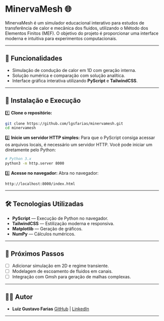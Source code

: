 # MinervaMesh 🌐

MinervaMesh é um simulador educacional interativo para estudos de transferência de calor e mecânica dos fluidos, utilizando o Método dos Elementos Finitos (MEF). O objetivo do projeto é proporcionar uma interface moderna e intuitiva para experimentos computacionais.

---

## 🚀 **Funcionalidades**

- Simulação de condução de calor em 1D com geração interna.
- Solução numérica e comparação com solução analítica.
- Interface gráfica interativa utilizando **PyScript** e **TailwindCSS**.

---

## 🔧 **Instalação e Execução**

1️⃣ **Clone o repositório:**

```bash
git clone https://github.com/lgsfarias/minervamesh.git
cd minervamesh
```

2️⃣ **Inicie um servidor HTTP simples:**
Para que o PyScript consiga acessar os arquivos locais, é necessário um servidor HTTP. Você pode iniciar um diretamente pelo Python:

```bash
# Python 3.x
python3 -m http.server 8000
```

3️⃣ **Acesse no navegador:**
Abra no navegador:

```
http://localhost:8000/index.html
```

---

## 🛠️ **Tecnologias Utilizadas**

- **PyScript** — Execução de Python no navegador.
- **TailwindCSS** — Estilização moderna e responsiva.
- **Matplotlib** — Geração de gráficos.
- **NumPy** — Cálculos numéricos.

---

## 📌 **Próximos Passos**

- [ ] Adicionar simulação em 2D e regime transiente.
- [ ] Modelagem de escoamento de fluidos em canais.
- [ ] Integração com Gmsh para geração de malhas complexas.

---

## 👨‍💻 **Autor**

- **Luiz Gustavo Farias**
  [GitHub](https://github.com/lgsfarias) | [LinkedIn](https://www.linkedin.com/in/lgsfarias/)

---
